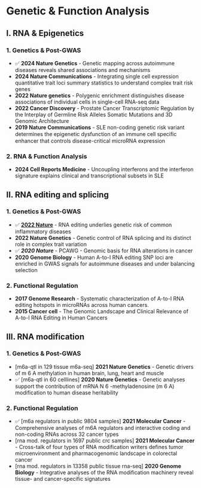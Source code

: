 # Genetic & Function Analysis

## I. RNA & Epigenetics

### **1. Genetics & Post-GWAS**

* ✅ **2024 Nature Genetics** - Genetic mapping across autoimmune diseases reveals shared associations and mechanisms
* **2024 Nature Communications** - Integrating single cell expression quantitative trait loci summary statistics to understand complex trait risk genes
* **2022 Nature genetics** - Polygenic enrichment distinguishes disease associations of individual cells in single-cell RNA-seq data
* **2022 Cancer Discovery** - Prostate Cancer Transcriptomic Regulation by the Interplay of Germline Risk Alleles Somatic Mutations and 3D Genomic Architecture
* **2019 Nature Communications** - SLE non-coding genetic risk variant determines the epigenetic dysfunction of an immune cell speciﬁc enhancer that controls disease-critical microRNA expression

### 2. RNA & Function Analysis

* **2024 Cell Reports Medicine** - Uncoupling interferons and the interferon signature explains clinical and transcriptional subsets in SLE

## II. RNA editing and splicing

### 1. Genetics & Post-GWAS

* ✅ [**2022 Nature**](https://pubmed.ncbi.nlm.nih.gov/35922514/) - RNA editing underlies genetic risk of common inflammatory diseases
* **2022 Nature Genetics** - Genetic control of RNA splicing and its distinct role in complex trait variation
* ✅  _**2020 Nature**_ - PCAWG - Genomic basis for RNA alterations in cancer
* **2020 Genome Biology** - Human A-to-I RNA editing SNP loci are enriched in GWAS signals for autoimmune diseases and under balancing selection

### 2. Functional Regulation

* **2017 Genome Research** - Systematic characterization of A-to-I RNA editing hotspots in microRNAs across human cancers. &#x20;
* **2015 Cancer cell** - The Genomic Landscape and Clinical Relevance of A-to-I RNA Editing in Human Cancers&#x20;

## III. RNA modification

### 1. Genetics & Post-GWAS

* \[m6a-qtl in 129 tissue m6a-seq] **2021 Nature Genetics** - Genetic drivers of m 6 A methylation in human brain, lung, heart and muscle
* ✅ \[m6a-qtl in 60 celllines] **2020 Nature Genetics** - Genetic analyses support the contribution of mRNA N 6 -methyladenosine (m 6 A) modification to human disease heritability

### 2. Functional Regulation

* ✅ \[m6a regulators in public 9804 samples] **2021 Molecular Cancer** - Comprehensive analyses of m6A regulators and interactive coding and non-coding RNAs across 32 cancer types
* \[rna mod. regulators in 1697 public crc samples] **2021 Molecular Cancer** - Cross-talk of four types of RNA modification writers defines tumor microenvironment and pharmacogenomic landscape in colorectal cancer
* \[rna mod. regulators in 13358 public tissue rna-seq] **2020 Genome Biology** - Integrative analyses of the RNA modification machinery reveal tissue- and cancer-specific signatures

